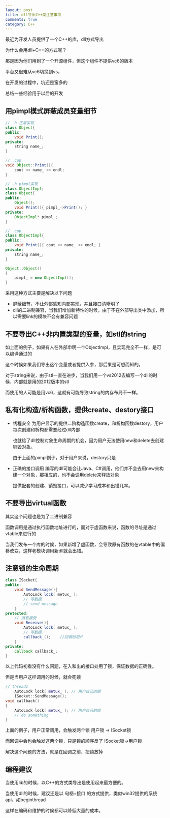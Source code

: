 ```yaml
---
layout: post
title: dll导出C++类注意事项
comments: true
category: C++
---
```

最近为开发人员提供了一个C++的库，dll方式导出

为什么会用dll+C++的方式呢？

那是因为他们用到了一个开源组件，但这个组件不提供vc6的版本

平台又很难从vc6切换到vs，

在开发的过程中，坑还是蛮多的

总结一些经验用于以后的开发

<!--more-->

## 用pimpl模式屏蔽成员变量细节

```java
// .h 正常实现
class Object{
public:
	void Print();
private:
	string name_;
}

// .cpp
void Object::Print(){
	cout << name_ << endl;
}

// .h pimpl实现
class ObjectImpl;
class Object{
public:
	Object();
	void Print(){ pimpl_->Print(); }
private:
	ObjectImpl* pimpl_;
}

// .cpp
class ObjectImpl{
public:
	void Print(){ cout << name_ << endl; }
private:
	string name_;
}

Object::Object()
{
	pimpl_ = new ObjectImpl();
}
```
采用这种方式主要是解决以下问题

* 屏蔽细节，不让外部感知内部实现，并且接口清晰明了
* dll的二进制兼容，当我们增加新特性的时候，由于不在外部导出类中添加，所以需要link的模块不会有兼容问题

## 不要导出C++非内置类型的变量，如stl的string
如上面的例子，如果有人在外部申明一个ObjectImpl，且实现完全不一样，是可以编译通过的

这个时候如果我们导出这个变量或者提供入参，那后果是可想而知的。

对于string来说，由于stl一直在进步，当我们用一个vs2012去编写一个dll的时候，内部就是用的2012版本的stl

而使用的人可能是用vc6，这就有可能导致string的内存布局不一样。

## 私有化构造/析构函数，提供create、destory接口

* 线程安全
	为用户显示的提供二阶构造函数create，和析构函数destory，用户每次创建和析构都需要经过dll内部

	也就给了dll控制对象生命周期的机会，因为用户无法使用new和delete去创建销毁对象。

	由于上面的pimpl例子，对于用户来说，destory只是

* 正确的接口调用
	编写的dll可能会让Java、C#调用，他们并不会去用new来构建一个对象，那相应的，也不会调用delete来释放对象

	提供配套的创建、销毁接口，可以减少学习成本和出错几率。

## 不要导出virtual函数
其实这个问题也是为了二进制兼容

函数调用是通过执行函数地址进行的，而对于虚函数来说，函数的寻址是通过vtable来进行的

当我们发布一个库的时候，如果新增了虚函数，会导致原有函数的在vtable中的偏移改变，这样老模块调用新dll就会出错。

## 注意锁的生命周期

```java
class ISocket{
public:
	void SendMessage(){
		AutoLock lock( metux_ );
		// 写数据
		// send message
	}
protected:
	// 消息接受
	void Receive(){ 
		AutoLock lock( metux_ );
		// 写数据
		callback_();	//回调给用户
	}
private:
	Callback callback_;
}
```
以上代码初看没有什么问题，在入和出的接口处用了锁，保证数据的正确性。

但是当用户这样调用的时候，就会死锁

```c++
// thread1
	AutoLock lock( metux_ ); // 用户自己的锁
	ISocket::SendMessage();
void callback()
{
	AutoLock lock( metux_ ); // 用户自己的锁
	// do something
}
```

上面的例子，用户正常调用，会触发两个锁     用户锁 -> ISocket锁

而回调中会也会触发这两个锁，只是锁的顺序反了 ISocket锁->用户锁

解决这个问题的方法，就是在回调之前，把锁放掉

## 编程建议
当使用lib的时候，以C++的方式类导出是使用起来最方便的。

当使用dll的时候，建议还是以 句柄+接口 的方式提供，类似win32提供的系统api，如beginthread

这样在编码和维护的时候都可以降低大量的成本。
